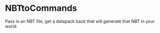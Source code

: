 # NBTtoCommands
Pass in an NBT file, get a datapack back that will generate that NBT in your world.
